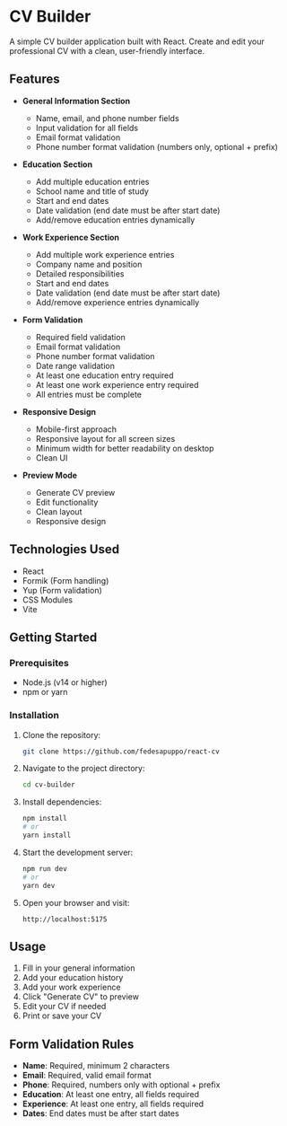 # CV Builder

A simple CV builder application built with React. Create and edit your professional CV with a clean, user-friendly interface.

## Features

- **General Information Section**
  - Name, email, and phone number fields
  - Input validation for all fields
  - Email format validation
  - Phone number format validation (numbers only, optional + prefix)

- **Education Section**
  - Add multiple education entries
  - School name and title of study
  - Start and end dates
  - Date validation (end date must be after start date)
  - Add/remove education entries dynamically

- **Work Experience Section**
  - Add multiple work experience entries
  - Company name and position
  - Detailed responsibilities
  - Start and end dates
  - Date validation (end date must be after start date)
  - Add/remove experience entries dynamically

- **Form Validation**
  - Required field validation
  - Email format validation
  - Phone number format validation
  - Date range validation
  - At least one education entry required
  - At least one work experience entry required
  - All entries must be complete

- **Responsive Design**
  - Mobile-first approach
  - Responsive layout for all screen sizes
  - Minimum width for better readability on desktop
  - Clean UI

- **Preview Mode**
  - Generate CV preview
  - Edit functionality
  - Clean layout
  - Responsive design

## Technologies Used

- React
- Formik (Form handling)
- Yup (Form validation)
- CSS Modules
- Vite

## Getting Started

### Prerequisites

- Node.js (v14 or higher)
- npm or yarn

### Installation

1. Clone the repository:
   ```bash
   git clone https://github.com/fedesapuppo/react-cv
   ```

2. Navigate to the project directory:
   ```bash
   cd cv-builder
   ```

3. Install dependencies:
   ```bash
   npm install
   # or
   yarn install
   ```

4. Start the development server:
   ```bash
   npm run dev
   # or
   yarn dev
   ```

5. Open your browser and visit:
   ```
   http://localhost:5175
   ```

## Usage

1. Fill in your general information
2. Add your education history
3. Add your work experience
4. Click "Generate CV" to preview
5. Edit your CV if needed
6. Print or save your CV

## Form Validation Rules

- **Name**: Required, minimum 2 characters
- **Email**: Required, valid email format
- **Phone**: Required, numbers only with optional + prefix
- **Education**: At least one entry, all fields required
- **Experience**: At least one entry, all fields required
- **Dates**: End dates must be after start dates
